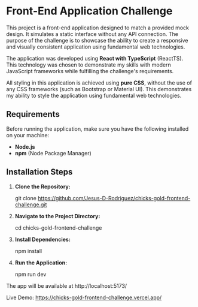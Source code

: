 # Front-End Application Challenge

This project is a front-end application designed to match a provided mock design. It simulates a static interface without any API connection. The purpose of the challenge is to showcase the ability to create a responsive and visually consistent application using fundamental web technologies.

The application was developed using **React with TypeScript** (ReactTS). This technology was chosen to demonstrate my skills with modern JavaScript frameworks while fulfilling the challenge's requirements.

All styling in this application is achieved using **pure CSS**, without the use of any CSS frameworks (such as Bootstrap or Material UI). This demonstrates my ability to style the application using fundamental web technologies.

## Requirements

Before running the application, make sure you have the following installed on your machine:

- **Node.js**
- **npm** (Node Package Manager)

## Installation Steps

1. **Clone the Repository:**
   
   git clone https://github.com/Jesus-D-Rodriguez/chicks-gold-frontend-challenge.git

2. **Navigate to the Project Directory:**

    cd chicks-gold-frontend-challenge

3. **Install Dependencies:**

    npm install

4. **Run the Application:**

    npm run dev

The app will be available at http://localhost:5173/


Live Demo: https://chicks-gold-frontend-challenge.vercel.app/
